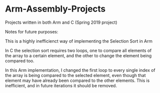 # Arm-Assembly-Projects
Projects written in both Arm and C
(Spring 2019 project)

Notes for future purposes:

This is a highly inefficienct way of implementing the Selection Sort in Arm

  In C the selection sort requires two loops, one to compare all elements of the array to a certain element, and the other to change the element being compared too.
  
  In this Arm implementation, I changed the first loop to every single index of the array is being compared to the selected element, even though that element may have already been compared to the other elements. This is inefficient, and in future iterations it should be removed.
